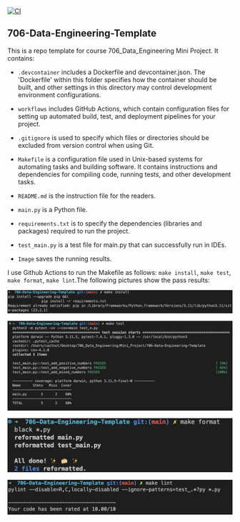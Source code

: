 [![CI](https://github.com/nogibjj/python-ruff-template/actions/workflows/cicd.yml/badge.svg)](https://github.com/nogibjj/python-ruff-template/actions/workflows/cicd.yml)

## 706-Data-Engineering-Template

This is a repo template for course 706_Data_Engineering Mini Project. It contains:

- ``.devcontainer`` includes a Dockerfile and devcontainer.json.
                The 'Dockerfile' within this folder specifies how the container should be built, and other settings in this directory may control development environment configurations.

- ``workflows`` includes GitHub Actions, which contain configuration files for setting up automated build, test, and deployment pipelines for your project.

- ``.gitignore`` is used to specify which files or directories should be excluded from version control when using Git.

- ``Makefile`` is a configuration file used in Unix-based systems for automating tasks and building software. It contains instructions and dependencies for compiling code, running tests, and other development tasks.

- ``README.md`` is the instruction file for the readers.

- ``main.py`` is a Python file.

- ``requirements.txt`` is to specify the dependencies (libraries and packages) required to run the project.

- ``test_main.py`` is a test file for main.py that can successfully run in IDEs.

- ``Image`` saves the running results.

I use Github Actions to run the Makefile as follows: `make install`, `make test`, `make format`, `make lint`.The following pictures show the pass results:

<!-- <img decoding="async" src="https://github.com/carrieli15/706-Data-Engineering-Template/issues/1#issue-1885098942" width="50%">

<img decoding="async" src="https://github.com/carrieli15/706-Data-Engineering-Template/issues/2#issue-1885099594" width="50%">

<img decoding="async" src="https://github.com/carrieli15/706-Data-Engineering-Template/issues/3#issue-1885100877" width="50%">

<img decoding="async" src="https://github.com/carrieli15/706-Data-Engineering-Template/issues/4#issue-1885101545" width="50%"> -->

![img](./img/1截屏2023-09-07%20上午12.22.54.png)

![img](./img/2截屏2023-09-07%20上午12.16.53.png)

![img](./img/3截屏2023-09-07%20上午12.22.26.png)

![img](./img/4截屏2023-09-07%20上午12.24.49.png)
